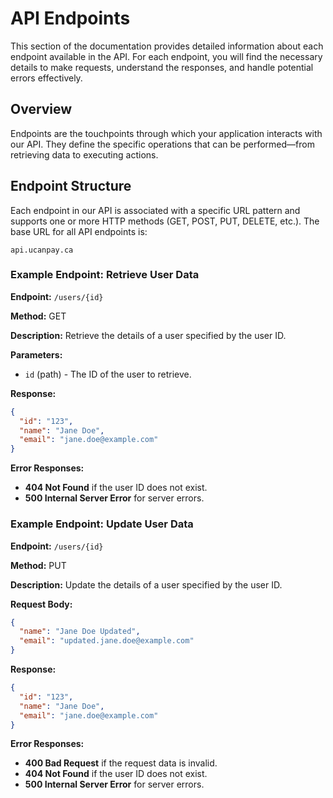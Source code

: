 # API Endpoints

This section of the documentation provides detailed information about each endpoint available in the API. For each
endpoint, you will find the necessary details to make requests, understand the responses, and handle potential errors
effectively.

## Overview

Endpoints are the touchpoints through which your application interacts with our API. They define the specific operations
that can be performed—from retrieving data to executing actions.

## Endpoint Structure

Each endpoint in our API is associated with a specific URL pattern and supports one or more HTTP methods (GET, POST,
PUT, DELETE, etc.). The base URL for all API endpoints is:

```api.ucanpay.ca```

### Example Endpoint: Retrieve User Data

**Endpoint:** `/users/{id}`

**Method:** GET

**Description:**
Retrieve the details of a user specified by the user ID.

**Parameters:**

- `id` (path) - The ID of the user to retrieve.

**Response:**

```json
{
  "id": "123",
  "name": "Jane Doe",
  "email": "jane.doe@example.com"
}
```

**Error Responses:**

- **404 Not Found** if the user ID does not exist.
- **500 Internal Server Error** for server errors.

### Example Endpoint: Update User Data

**Endpoint:** `/users/{id}`

**Method:** PUT

**Description:**
Update the details of a user specified by the user ID.

**Request Body:**

```json
{
  "name": "Jane Doe Updated",
  "email": "updated.jane.doe@example.com"
}

```

**Response:**

```json
{
  "id": "123",
  "name": "Jane Doe",
  "email": "jane.doe@example.com"
}
```

**Error Responses:**

- **400 Bad Request** if the request data is invalid.
- **404 Not Found** if the user ID does not exist.
- **500 Internal Server Error** for server errors.
